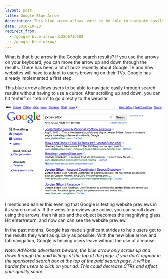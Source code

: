 ```yaml
---
layout: post
title: Google Blue Arrow
description: This blue arrow allows users to be able to navigate easily through search results without a cursor. Use the arrows on your keyboard to move the arrow up and down.
date: 2010-10-28
redirect_from:
  - /google-blue-arrow-d128b671d188
  - /google-blue-arrow/
---
```


What is that blue arrow in the Google search results? If you use the arrows on your keyboard, you can move the arrow up and down through the results. There has been a lot of buzz recently about Google TV and how websites will have to adapt to users browsing on their TVs. Google has already implemented a first step.

This blue arrow allows users to be able to navigate easily through search results without having to use a cursor. After scrolling up and down, you can hit “enter” or “return” to go directly to the website.

![Google Blue Arrow Test](/images/google-blue-arrow-test.png)

I mentioned earlier this evening that Google is testing website previews in its search results. If the website previews are active, you can scroll down using the arrows, then hit tab and the object becomes the magnifying glass. Hit enter/return, and now can can see the website preview.

In the past months, Google has made significant strides to help users get to the results they want as quickly as possible. With the new blue arrow and tab navigation, Google is helping users leave without the use of a mouse.

*Note: AdWords advertisers beware, the blue arrow only scrolls up and down through the paid listings at the top of the page. If you don’t appear in the sponsored search box at the top of the paid search page, it will be harder for users to click on your ad. This could decrease CTRs and effect your quality score.*
